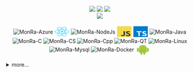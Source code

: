 <!--Hello
<h2><img src="https://emojis.slackmojis.com/emojis/images/1531849430/4246/blob-sunglasses.gif?1531849430" width="30"/> Hi There👋 , I'm MonRá! <img src="https://media.giphy.com/media/12oufCB0MyZ1Go/giphy.gif" width="50"><img src="https://i.giphy.com/9KawrQzIwdAYg.webp" width="50"></h2>
-->

<div>
  </p>
  <div align="center">
   <a href="https://www.facebook.com/ramon.chaib" target="_blank"><img src="https://img.shields.io/badge/-Facebook-%230077B5?style=for-the-badge&logo=facebook&logoColor=white" target="_blank"></a> 
  <a href="https://www.instagram.com/monrapps/" target="_blank"><img src="https://img.shields.io/badge/-Instagram-%23E4405F?style=for-the-badge&logo=instagram&logoColor=white" target="_blank"></a>
  <a href="https://www.linkedin.com/in/ramon-chaib-27007635/" target="_blank"><img src="https://img.shields.io/badge/-LinkedIn-%230077B5?style=for-the-badge&logo=linkedin&logoColor=white" target="_blank"></a>   
</div>

<div align="center">
  <img src="https://i.giphy.com/MM0Jrc8BHKx3y.webp">
</div>
  
 <div style="display: inline_block" align="center"><br>
  <img align="center" alt="MonRa-Azure" height="30" width="40" src="https://cdn.jsdelivr.net/gh/devicons/devicon/icons/azure/azure-original.svg">
  <img align="center" alt="MonRa-React" height="30" width="40" src="https://raw.githubusercontent.com/devicons/devicon/master/icons/react/react-original.svg">
  <img align="center" alt="MonRa-NodeJs" height="30" width="40" src="https://cdn.jsdelivr.net/gh/devicons/devicon/icons/nodejs/nodejs-original.svg">
  <img align="center" alt="MonRa-Js" height="30" width="40" src="https://raw.githubusercontent.com/devicons/devicon/master/icons/javascript/javascript-original.svg">     <img align="center" alt="MonRa-Ts" height="30" width="40" src="https://raw.githubusercontent.com/devicons/devicon/master/icons/typescript/typescript-original.svg">
  <img align="center" alt="MonRa-Java" height="30" width="40" src="https://cdn.jsdelivr.net/gh/devicons/devicon/icons/java/java-original.svg">
  <img align="center" alt="MonRa-C" height="30" width="40" src="https://cdn.jsdelivr.net/gh/devicons/devicon/icons/c/c-original.svg">
  <img align="center" alt="MonRa-CS" height="30" width="40" src="https://cdn.jsdelivr.net/gh/devicons/devicon/icons/csharp/csharp-original.svg">
  <img align="center" alt="MonRa-Cpp" height="30" width="40" src="https://cdn.jsdelivr.net/gh/devicons/devicon/icons/cplusplus/cplusplus-original.svg">
  <img align="center" alt="MonRa-QT" height="30" width="40" src="https://cdn.jsdelivr.net/gh/devicons/devicon/icons/qt/qt-original.svg">
  <img align="center" alt="MonRa-Linux" height="30" width="40" src="https://cdn.jsdelivr.net/gh/devicons/devicon/icons/linux/linux-original.svg">
  <img align="center" alt="MonRa-Mysql" height="30" width="40" src="https://cdn.jsdelivr.net/gh/devicons/devicon/icons/mysql/mysql-original.svg">
  <img align="center" alt="MonRa-Docker" height="30" width="40" src="https://cdn.jsdelivr.net/gh/devicons/devicon/icons/docker/docker-original.svg">  
  <img align="center" alt="MonRa-Android" height="30" width="40" src="https://github.com/devicons/devicon/blob/master/icons/android/android-original.svg">
  
</div>
</a>

</br>
<!--
[![github activity graph](https://activity-graph.herokuapp.com/graph?username=monrapps&theme=chartreuse-dark)](https://github.com/monrapps/)
-->
<div>
<details>
      <summary>more...</summary>
      
<!--
### <img src="https://media.giphy.com/media/VgCDAzcKvsR6OM0uWg/giphy.gif" width="50"> A little more about me...  

```javascript
const monra = {
    pronouns: "He" | "Him",
    code: ["any"],
    askMeAbout: ["any"],
    technologies: {
        backEnd: {
            js: ["any"],
        },
        mobileApp: {
            native: ["Android Development"]
        },
        devOps: ["AWS", "Docker🐳", "Route53", "Nginx"],
        databases: ["mongo", "MySql", "sqlite"],
        misc: ["Firebase", "Socket.IO", "selenium", "open-cv", "php", "SuiteApp"]
    },
    architecture: ["Serverless Architecture", "Progressive web applications", "Single page applications"],
    currentFocus: "Building Robots to ease opertations",
    funFact: "There are two ways to write error-free programs; only the third one works"
};
```
-->

---
<!--START_SECTION:waka-->
![Code Time](http://img.shields.io/badge/Code%20Time-1%2C275%20hrs%2021%20mins-blue)

![Profile Views](http://img.shields.io/badge/Profile%20Views-1-blue)

![Lines of code](https://img.shields.io/badge/From%20Hello%20World%20I%27ve%20Written-4.9%20million%20lines%20of%20code-blue)

**🐱 My GitHub Data** 

> 📦 71.2 kB Used in GitHub's Storage 
 > 
> 🏆 3,441 Contributions in the Year 2025
 > 
> 🚫 Not Opted to Hire
 > 
> 📜 25 Public Repositories 
 > 
> 🔑 22 Private Repositories 
 > 
**I'm an Early 🐤** 

```text
🌞 Morning                9979 commits        ████████░░░░░░░░░░░░░░░░░   32.60 % 
🌆 Daytime                13037 commits       ███████████░░░░░░░░░░░░░░   42.58 % 
🌃 Evening                4379 commits        ████░░░░░░░░░░░░░░░░░░░░░   14.30 % 
🌙 Night                  3220 commits        ███░░░░░░░░░░░░░░░░░░░░░░   10.52 % 
```
📅 **I'm Most Productive on Thursday** 

```text
Monday                   5592 commits        █████░░░░░░░░░░░░░░░░░░░░   18.27 % 
Tuesday                  5675 commits        █████░░░░░░░░░░░░░░░░░░░░   18.54 % 
Wednesday                5816 commits        █████░░░░░░░░░░░░░░░░░░░░   19.00 % 
Thursday                 6626 commits        █████░░░░░░░░░░░░░░░░░░░░   21.64 % 
Friday                   4346 commits        ████░░░░░░░░░░░░░░░░░░░░░   14.20 % 
Saturday                 1444 commits        █░░░░░░░░░░░░░░░░░░░░░░░░   04.72 % 
Sunday                   1116 commits        █░░░░░░░░░░░░░░░░░░░░░░░░   03.65 % 
```


📊 **This Week I Spent My Time On** 

```text
🕑︎ Time Zone: America/Sao_Paulo

💬 Programming Languages: 
Bash                     5 hrs 26 mins       ██████████░░░░░░░░░░░░░░░   42.00 % 
Other                    1 hr 35 mins        ███░░░░░░░░░░░░░░░░░░░░░░   12.27 % 
Markdown                 1 hr 26 mins        ███░░░░░░░░░░░░░░░░░░░░░░   11.17 % 
CSV                      1 hr 7 mins         ██░░░░░░░░░░░░░░░░░░░░░░░   08.64 % 
Kconfig                  39 mins             █░░░░░░░░░░░░░░░░░░░░░░░░   05.09 % 

🔥 Editors: 
VS Code                  12 hrs 57 mins      █████████████████████████   100.00 % 

🐱‍💻 Projects: 
gww-v6i_jiga             4 hrs 57 mins       ██████████░░░░░░░░░░░░░░░   38.21 % 
nlm-gww-watcher          3 hrs 33 mins       ███████░░░░░░░░░░░░░░░░░░   27.42 % 
Markdown                 1 hr 59 mins        ████░░░░░░░░░░░░░░░░░░░░░   15.32 % 
gww-v6i                  1 hr 37 mins        ███░░░░░░░░░░░░░░░░░░░░░░   12.57 % 
sentinai-watchdog        36 mins             █░░░░░░░░░░░░░░░░░░░░░░░░   04.73 % 

💻 Operating System: 
WSL                      10 hrs 56 mins      █████████████████████░░░░   84.38 % 
Windows                  2 hrs 1 min         ████░░░░░░░░░░░░░░░░░░░░░   15.62 % 
```

**I Mostly Code in C++** 

```text
C                        17 repos            █████░░░░░░░░░░░░░░░░░░░░   18.68 % 
Python                   10 repos            ███░░░░░░░░░░░░░░░░░░░░░░   10.99 % 
JavaScript               10 repos            ███░░░░░░░░░░░░░░░░░░░░░░   10.99 % 
Shell                    6 repos             ██░░░░░░░░░░░░░░░░░░░░░░░   06.59 % 
HTML                     6 repos             ██░░░░░░░░░░░░░░░░░░░░░░░   06.59 % 
```



**Timeline**

![Lines of Code chart](https://raw.githubusercontent.com/monrapps/monrapps/master/assets/bar_graph.png)


 Last Updated on 11/08/2025 15:24:40 UTC
<!--END_SECTION:waka-->
